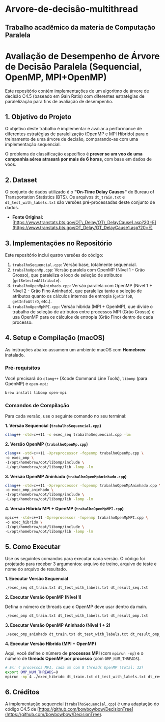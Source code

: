 # Arvore-de-decisão-multithread
Trabalho acadêmico da materia de Computação Paralela
-----

# Avaliação de Desempenho de Árvore de Decisão Paralela (Sequencial, OpenMP, MPI+OpenMP)

Este repositório contém implementações de um algoritmo de árvore de decisão C4.5 (baseado em Gain Ratio) com diferentes estratégias de paralelização para fins de avaliação de desempenho.

## 1\. Objetivo do Projeto

O objetivo deste trabalho é implementar e avaliar a performance de diferentes estratégias de paralelização (OpenMP e MPI Híbrido) para o treinamento de uma árvore de decisão, comparando-as com uma implementação sequencial.

O problema de classificação específico é **prever se um voo de uma companhia aérea atrasará por mais de 6 horas**, com base em dados de voos.

## 2\. Dataset

O conjunto de dados utilizado é o **"On-Time Delay Causes"** do Bureau of Transportation Statistics (BTS). Os arquivos `dt_train.txt` e `dt_test_with_labels.txt` são versões pré-processadas deste conjunto de dados.

  * **Fonte Original:** [https://www.transtats.bts.gov/OT\_Delay/OT\_DelayCause1.asp?20=E](https://www.transtats.bts.gov/OT_Delay/OT_DelayCause1.asp?20=E)

## 3\. Implementações no Repositório

Este repositório inclui quatro versões do código:

1.  `trabalhoSequencial.cpp`: Versão base, totalmente sequencial.
2.  `trabalhoOpenMp.cpp`: Versão paralela com OpenMP (Nível 1 - Grão Grosso), que paraleliza o loop de seleção de atributos (`getSelectedAttribute`).
3.  `trabalhoOpenMpAninhado.cpp`: Versão paralela com OpenMP (Nível 1 + Nível 2 - Grão Fino Aninhado), que paraleliza tanto a seleção de atributos quanto os cálculos internos de entropia (`getInfoD`, `getInfoAttrD`, etc.).
4.  `trabalhoOpenMpMPI.cpp`: Versão híbrida (MPI + OpenMP), que divide o trabalho de seleção de atributos entre processos MPI (Grão Grosso) e usa OpenMP para os cálculos de entropia (Grão Fino) dentro de cada processo.

## 4\. Setup e Compilação (macOS)

As instruções abaixo assumem um ambiente macOS com **Homebrew** instalado.

### Pré-requisitos

Você precisará do `clang++` (Xcode Command Line Tools), `libomp` (para OpenMP) e `open-mpi`:

```bash
brew install libomp open-mpi
```

### Comandos de Compilação

Para cada versão, use o seguinte comando no seu terminal:

**1. Versão Sequencial (`trabalhoSequencial.cpp`)**

```bash
clang++ -std=c++11 -o exec_seq trabalhoSequencial.cpp -lm
```

**2. Versão OpenMP (`trabalhoOpenMp.cpp`)**

```bash
clang++ -std=c++11 -Xpreprocessor -fopenmp trabalhoOpenMp.cpp \
-o exec_omp \
-I/opt/homebrew/opt/libomp/include \
-L/opt/homebrew/opt/libomp/lib -lomp -lm
```

**3. Versão OpenMP Aninhado (`trabalhoOpenMpAninhado.cpp`)**

```bash
clang++ -std=c++11 -Xpreprocessor -fopenmp trabalhoOpenMpAninhado.cpp \
-o exec_omp_aninhado \
-I/opt/homebrew/opt/libomp/include \
-L/opt/homebrew/opt/libomp/lib -lomp -lm
```

**4. Versão Híbrida MPI + OpenMP (`trabalhoOpenMpMPI.cpp`)**

```bash
mpic++ -std=c++11 -Xpreprocessor -fopenmp trabalhoOpenMpMPI.cpp \
-o exec_hibrido \
-I/opt/homebrew/opt/libomp/include \
-L/opt/homebrew/opt/libomp/lib -lomp -lm
```

## 5\. Como Executar

Use os seguintes comandos para executar cada versão. O código foi projetado para receber 3 argumentos: arquivo de treino, arquivo de teste e nome do arquivo de resultado.

**1. Executar Versão Sequencial**

```bash
./exec_seq dt_train.txt dt_test_with_labels.txt dt_result_seq.txt
```

**2. Executar Versão OpenMP (Nível 1)**

Defina o número de threads que o OpenMP deve usar dentro da main.

```bash
./exec_omp dt_train.txt dt_test_with_labels.txt dt_result_omp.txt
```

**3. Executar Versão OpenMP Aninhado (Nível 1 + 2)**

```bash
./exec_omp_aninhado dt_train.txt dt_test_with_labels.txt dt_result_omp_nested.txt
```

**4. Executar Versão Híbrida (MPI + OpenMP)**

Aqui, você define o número de **processos MPI** (com `mpirun -np`) e o número de **threads OpenMP por processo** (com `OMP_NUM_THREADS`).

```bash
# Ex: 4 processos MPI, cada um com 8 threads OpenMP (Total: 32)
export OMP_NUM_THREADS=8
mpirun -np 4 ./exec_hibrido dt_train.txt dt_test_with_labels.txt dt_result_hibrido.txt
```

## 6\. Créditos

A implementação sequencial (`trabalhoSequencial.cpp`) é uma adaptação do código C4.5 de [https://github.com/bowbowbow/DecisionTree](https://github.com/bowbowbow/DecisionTree).
